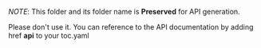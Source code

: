 ﻿*NOTE*:
This folder and its folder name is **Preserved** for API generation.

Please don't use it.
You can reference to the API documentation by adding href **api** to your toc.yaml